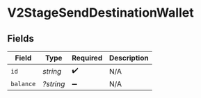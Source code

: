 # V2StageSendDestinationWallet


## Fields

| Field              | Type               | Required           | Description        |
| ------------------ | ------------------ | ------------------ | ------------------ |
| `id`               | *string*           | :heavy_check_mark: | N/A                |
| `balance`          | *?string*          | :heavy_minus_sign: | N/A                |